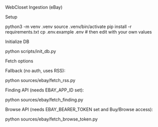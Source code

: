 WebCloset Ingestion (eBay)

Setup

python3 -m venv .venv source .venv/bin/activate pip install -r requirements.txt cp .env.example .env # then edit with your own values

Initialize DB

python scripts/init_db.py

Fetch options

Fallback (no auth, uses RSS):

python sources/ebay/fetch_rss.py

Finding API (needs EBAY_APP_ID set):

python sources/ebay/fetch_finding.py

Browse API (needs EBAY_BEARER_TOKEN set and Buy/Browse access):

python sources/ebay/fetch_browse_token.py